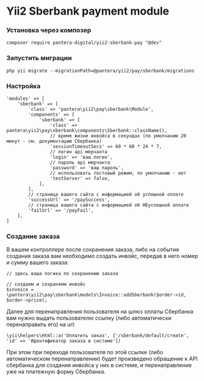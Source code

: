 # Yii2 Sberbank payment module

### Установка через композер
```
composer require pantera-digital/yii2-sberbank-pay "@dev"
```

### Запустить миграции
```
php yii migrate --migrationPath=@pantera/yii2/pay/sberbank/migrations
```

### Настройка

```
'modules' => [
    'sberbank' => [
        'class' => 'pantera\yii2\pay\sberbank\Module',
        'components' => [
            'sberbank' => [
                'class' => pantera\yii2\pay\sberbank\components\Sberbank::className(),
                // время жизни инвойса в секундах (по умолчанию 20 минут - см. документацию Сбербанка)
                'sessionTimeoutSecs' => 60 * 60 * 24 * 7,
                // логин api мерчанта
                'login' => 'ваш логин',
                // пароль api мерчанта
                'password' => 'ваш пароль',
                // использовать тестовый режим, по умолчанию - нет
                'testServer' => false,
            ],
        ],
        // страница вашего сайта с информацией об успешной оплате
        'successUrl' => '/paySuccess',
        // страница вашего сайта с информацией об НЕуспешной оплате
        'failUrl' => '/payFail',
    ],
]
```

### Создание заказа

В вашем контроллере после сохранения заказа, либо на событие создания заказа вам необходимо создать инвойс, передав в него номер и сумму вашего заказа:

```
// здесь ваша логика по сохранению заказа

// создаем и сохраняем инвойс
$invoice = \pantera\yii2\pay\sberbank\models\Invoice::addSberbank($order->id, $order->price);
```

Далее для перенаправления пользователя на шлюз оплаты Сбербанка вам нужно выдать пользователю ссылку (либо автоматически перенаправить его) на url:

```
\yii\helpers\Html::a('Оплатить заказ', ['/sberbank/default/create', 'id' => 'Идентификатор заказа в системе'])
```

При этом при переходе пользователя по этой ссылке (либо автоматическом перенаправлении) будет произведено обращение к API сбербанка для создания инвойса у них в системе, и перенаправление уже на платежную форму Сбербанка.
